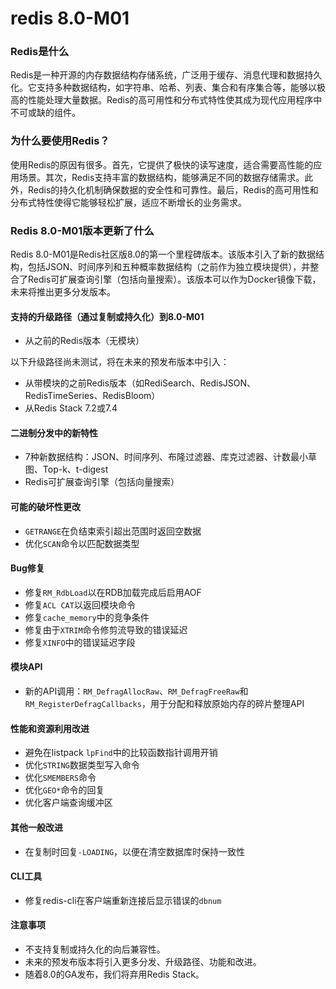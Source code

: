 # redis 8.0-M01
### Redis是什么

Redis是一种开源的内存数据结构存储系统，广泛用于缓存、消息代理和数据持久化。它支持多种数据结构，如字符串、哈希、列表、集合和有序集合等，能够以极高的性能处理大量数据。Redis的高可用性和分布式特性使其成为现代应用程序中不可或缺的组件。

### 为什么要使用Redis？

使用Redis的原因有很多。首先，它提供了极快的读写速度，适合需要高性能的应用场景。其次，Redis支持丰富的数据结构，能够满足不同的数据存储需求。此外，Redis的持久化机制确保数据的安全性和可靠性。最后，Redis的高可用性和分布式特性使得它能够轻松扩展，适应不断增长的业务需求。

### Redis 8.0-M01版本更新了什么

Redis 8.0-M01是Redis社区版8.0的第一个里程碑版本。该版本引入了新的数据结构，包括JSON、时间序列和五种概率数据结构（之前作为独立模块提供），并整合了Redis可扩展查询引擎（包括向量搜索）。该版本可以作为Docker镜像下载，未来将推出更多分发版本。

#### 支持的升级路径（通过复制或持久化）到8.0-M01
- 从之前的Redis版本（无模块）

以下升级路径尚未测试，将在未来的预发布版本中引入：
- 从带模块的之前Redis版本（如RediSearch、RedisJSON、RedisTimeSeries、RedisBloom）
- 从Redis Stack 7.2或7.4

#### 二进制分发中的新特性
- 7种新数据结构：JSON、时间序列、布隆过滤器、库克过滤器、计数最小草图、Top-k、t-digest
- Redis可扩展查询引擎（包括向量搜索）

#### 可能的破坏性更改
- `GETRANGE`在负结束索引超出范围时返回空数据
- 优化`SCAN`命令以匹配数据类型

#### Bug修复
- 修复`RM_RdbLoad`以在RDB加载完成后启用AOF
- 修复`ACL CAT`以返回模块命令
- 修复`cache_memory`中的竞争条件
- 修复由于`XTRIM`命令修剪流导致的错误延迟
- 修复`XINFO`中的错误延迟字段

#### 模块API
- 新的API调用：`RM_DefragAllocRaw`、`RM_DefragFreeRaw`和`RM_RegisterDefragCallbacks`，用于分配和释放原始内存的碎片整理API

#### 性能和资源利用改进
- 避免在listpack `lpFind`中的比较函数指针调用开销
- 优化`STRING`数据类型写入命令
- 优化`SMEMBERS`命令
- 优化`GEO*`命令的回复
- 优化客户端查询缓冲区

#### 其他一般改进
- 在复制时回复`-LOADING`，以便在清空数据库时保持一致性

#### CLI工具
- 修复redis-cli在客户端重新连接后显示错误的`dbnum`

#### 注意事项
- 不支持复制或持久化的向后兼容性。
- 未来的预发布版本将引入更多分发、升级路径、功能和改进。
- 随着8.0的GA发布，我们将弃用Redis Stack。
